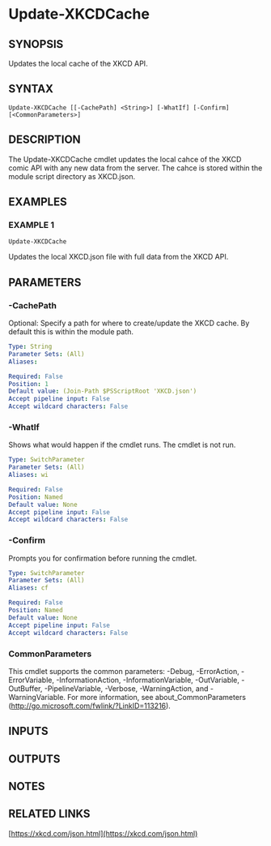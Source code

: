 # Update-XKCDCache

## SYNOPSIS
Updates the local cache of the XKCD API.

## SYNTAX

```
Update-XKCDCache [[-CachePath] <String>] [-WhatIf] [-Confirm] [<CommonParameters>]
```

## DESCRIPTION
The Update-XKCDCache cmdlet updates the local cahce of the XKCD comic API with any new data from the server.
The cahce is stored within the module script directory as XKCD.json.

## EXAMPLES

### EXAMPLE 1
```
Update-XKCDCache
```

Updates the local XKCD.json file with full data from the XKCD API.

## PARAMETERS

### -CachePath
Optional: Specify a path for where to create/update the XKCD cache.
By default this is within the module path.

```yaml
Type: String
Parameter Sets: (All)
Aliases:

Required: False
Position: 1
Default value: (Join-Path $PSScriptRoot 'XKCD.json')
Accept pipeline input: False
Accept wildcard characters: False
```

### -WhatIf
Shows what would happen if the cmdlet runs.
The cmdlet is not run.

```yaml
Type: SwitchParameter
Parameter Sets: (All)
Aliases: wi

Required: False
Position: Named
Default value: None
Accept pipeline input: False
Accept wildcard characters: False
```

### -Confirm
Prompts you for confirmation before running the cmdlet.

```yaml
Type: SwitchParameter
Parameter Sets: (All)
Aliases: cf

Required: False
Position: Named
Default value: None
Accept pipeline input: False
Accept wildcard characters: False
```

### CommonParameters
This cmdlet supports the common parameters: -Debug, -ErrorAction, -ErrorVariable, -InformationAction, -InformationVariable, -OutVariable, -OutBuffer, -PipelineVariable, -Verbose, -WarningAction, and -WarningVariable.
For more information, see about_CommonParameters (http://go.microsoft.com/fwlink/?LinkID=113216).

## INPUTS

## OUTPUTS

## NOTES

## RELATED LINKS

[https://xkcd.com/json.html](https://xkcd.com/json.html)

